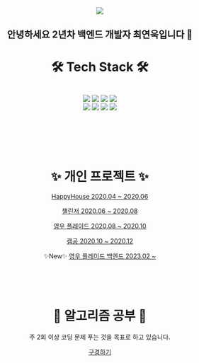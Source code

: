 
<div align="center">
  <img src="https://capsule-render.vercel.app/api?type=waving&color=99ccff&height=300&section=header&text=YEONWOOK%20GITHUB&fontSize=50&fontColor=ffffff" />
  <h2>안녕하세요 2년차 백엔드 개발자 최연욱입니다 👋</h2>
  <h1>🛠 Tech Stack 🛠</h1>
  <br/>
<img src="https://img.shields.io/badge/mysql-%2300f.svg?style=for-the-badge&logo=mysql&logoColor=white">
<img src="https://img.shields.io/badge/MariaDB-003545?style=for-the-badge&logo=mariadb&logoColor=white">
<img src="https://img.shields.io/badge/spring-%236DB33F.svg?style=for-the-badge&logo=spring&logoColor=white">
<img src="https://img.shields.io/badge/css3-%231572B6.svg?style=for-the-badge&logo=css3&logoColor=white">
   <br/>
<img src="https://img.shields.io/badge/html5-%23E34F26.svg?style=for-the-badge&logo=html5&logoColor=white">
<img src="https://img.shields.io/badge/javascript-%23323330.svg?style=for-the-badge&logo=javascript&logoColor=%23F7DF1E">
<img src="https://img.shields.io/badge/java-%23ED8B00.svg?style=for-the-badge&logo=java&logoColor=white">
<img src="https://img.shields.io/badge/Linux-FCC624?style=for-the-badge&logo=linux&logoColor=black">
  <br/>
  <br/>
  <br/>
  <br/>
  <br/>
  <br/>
   <h1>✨ 개인 프로젝트 ✨ </h1>
  <p><a href="https://github.com/choiyounwook/HappyHouse">HappyHouse 2020.04 ~ 2020.06</a></p>
  <p><a href="https://github.com/choiyounwook/CallengeSNS">챌린저 2020.06 ~ 2020.08</a></p>
  <p><a href="https://github.com/choiyounwook/yeongwoo-plate">영우 플레이드 2020.08 ~ 2020.10</a></p>
  <p><a href="https://github.com/choiyounwook/camstudy">캠공 2020.10 ~ 2020.12</a></p>
  <p>✨New✨ <a href="https://github.com/choiyounwook/yeongwoo-plate">영우 플레이드 백엔드 2023.02 ~ </a></p>
  <br/>
  <br/>
  <br/>
   <h1>🤔 알고리즘 공부 🤔 </h1>
  <p> 주 2회 이상 코딩 문제 푸는 것을 목표로 하고 있습니다.</p>
  <a href="https://github.com/choiyounwook/CodingTest">구경하기</a>
</div>

<!--
**choiyounwook/choiyounwook** is a ✨ _special_ ✨ repository because its `README.md` (this file) appears on your GitHub profile.

Here are some ideas to get you started:

- 🔭 I’m currently working on ...
- 🌱 I’m currently learning ...
- 👯 I’m looking to collaborate on ...
- 🤔 I’m looking for help with ...
- 💬 Ask me about ...
- 📫 How to reach me: ...
- 😄 Pronouns: ...
- ⚡ Fun fact: ...
-->
